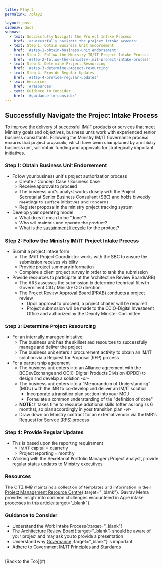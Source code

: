 ```yaml
---
title: Play 2
permalink: /play2

layout: post
sidenav: docs
subnav: 
  - text: Successfully Navigate the Project Intake Process
    href: '#successfully-navigate-the-project-intake-process'
  - text: Step 1. Obtain Business Unit Endorsement
    href: '#step-1-obtain-business-unit-endorsement'
  - text: Step 2. Follow the Ministry IM/IT Project Intake Process
    href: '#step-2-follow-the-ministry-imit-project-intake-process'
  - text: Step 3. Determine Project Resourcing
    href: '#step-3-determine-project-resourcing'
  - text: Step 4. Provide Regular Updates 
    href: '#step-4-provide-regular-updates'
  - text: Resources
    href: '#resources'
  - text: Guidance to Consider
    href: '#guidance-to-consider'
---              
```

## Successfully Navigate the Project Intake Process
To improve the delivery of successful IM/IT products or services that meet Ministry goals and objectives, business units work with experienced senior business consultants. Following the Ministry IM/IT Governance process ensures that project proposals, which have been championed by a ministry business unit, will obtain funding and approvals for strategically important initiatives.

### Step 1: Obtain Business Unit Endorsement
- Follow your business unit's project authorization process
    - Create a Concept Case / Business Case
    - Receive approval to proceed
    - The business unit's analyst works closely with the Project Secretariat Senior Business Consultant (SBC) and holds biweekly meetings to surface initiatives and concerns
    - Register proposal in the ministry project tracking system
- Develop your operating model
  - What does it mean to be "done"?
  - Who will maintain and operate the product?
  - What is the [sustainment lifecycle](/CITZ-IMB-playbook/play7) for the product?

### Step 2: Follow the Ministry IM/IT Project Intake Process
- Submit a project intake form
    - The IM/IT Project Coordinator works with the SBC to ensure the submission receives visibility
    - Provide project summary information
    - Complete a client project survey in order to rank the submission
- Provide resources to participate at the Architecture Review Board(ARB)
    - The ARB assesses the submission to determine technical fit with Government CIO / Ministry CIO direction
    - The Project Review Approval Board (PRAB) conducts a project review
        - Upon approval to proceed, a project charter will be required
        - Project submission will be made to the OCIO-Digital Investment Office and authorized by the Deputy Minister Committee

### Step 3: Determine Project Resourcing
- For an internally managed initiative:
    - The business unit has the skillset and resources to successfully manage and deliver the project
    - The business unit enters a procurement activity to obtain an IM/IT solution via a Request for Proposal (RFP) process
- For a partnership agreement
    - The business unit enters into an Alliance agreement with the BCDevExchange and OCIO-Digital Products Division (DPDD) to design and develop a solution -*or*-
    - The business unit enters into a “Memorandum of Understanding” (MOU) with the IMB to co-develop and deliver an IM/IT solution
      - Incorporate a transition plan section into your MOU
      - Formulate a common understanding of the "definition of done"
    - **NOTE:** It takes time to resource additional skills (often as long as 6 months), so plan accordingly in your transition plan -*or*-
    - Draw down on Ministry contract for an external vendor via the IMB's Request for Service (RFS) process

### Step 4: Provide Regular Updates 
- This is based upon the reporting requirement
  - IM/IT capital = quarterly
  - Project reporting = monthly
- Working with the Secretariat Portfolio Manager / Project Analyst, provide regular status updates to Ministry executives

### Resources
The CITZ IMB maintains a collection of templates and information in their [Project Management Resource Centre](https://intranet.gov.bc.ca/thehub/tools-and-resources/project-management-resource-centre){:target="_blank"}. Gaurav Mehra provides insight into common challenges encountered in Agile intake processes in [this article](/CITZ-IMB-playbook/docs/Intro-to-agile-project-intake-process.pdf){:target="_blank"}.

### Guidance to Consider
- Understand the [Work Intake Process](https://acuityppm.com/ppm-101-successful-work-intake-process/){:target="_blank"}
- The [Architecture Review Board](https://cio.ubc.ca/it-governance/governance-body-responsibilities/architecture-review-board){:target="_blank"} should be aware of your project and may ask you to provide a presentation
- Understand why [Governance](http://www.optimumonline.ca/pdf/29-2/governance.pdf){:target="_blank"} is important
- Adhere to Government IM/IT Principles and Standards

<br/>
[Back to the Top](#)
